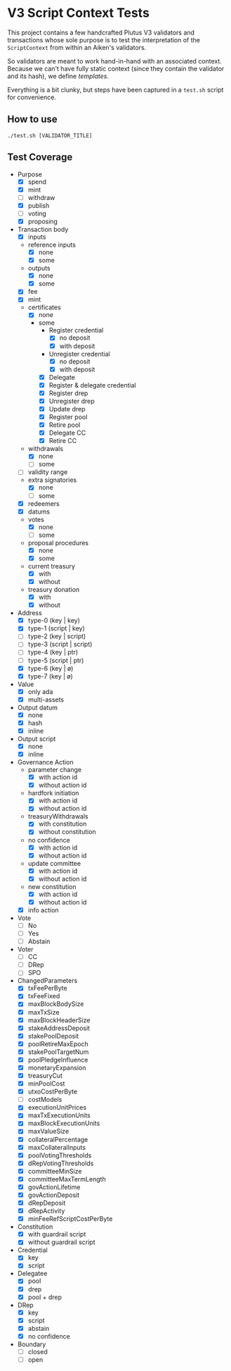 # V3 Script Context Tests

This project contains a few handcrafted Plutus V3 validators and transactions
whose sole purpose is to test the interpretation of the `ScriptContext` from
within an Aiken's validators.

So validators are meant to work hand-in-hand with an associated context.
Because we can't have fully static context (since they contain the validator
and its hash), we define _templates_.

Everything is a bit clunky, but steps have been captured in a `test.sh` script
for convenience.

## How to use

```
./test.sh [VALIDATOR_TITLE]
```

## Test Coverage

- Purpose
  - [x] spend
  - [x] mint
  - [ ] withdraw
  - [x] publish
  - [ ] voting
  - [x] proposing

- Transaction body
  - [x] inputs
  - reference inputs
    - [x] none
    - [x] some
  - outputs
    - [x] none
    - [x] some
  - [x] fee
  - [x] mint
  - certificates
    - [x] none
    - some
      - Register credential
          - [x] no deposit
          - [x] with deposit
      - Unregister credential
          - [x] no deposit
          - [x] with deposit
      - [x] Delegate
      - [x] Register & delegate credential
      - [x] Register drep
      - [x] Unregister drep
      - [x] Update drep
      - [x] Register pool
      - [x] Retire pool
      - [x] Delegate CC
      - [x] Retire CC
  - withdrawals
    - [x] none
    - [ ] some
  - [ ] validity range
  - extra signatories
    - [x] none
    - [ ] some
  - [x] redeemers
  - [x] datums
  - votes
     - [x] none
     - [ ] some
  - proposal procedures
     - [x] none
     - [x] some
  - current treasury
     - [x] with
     - [x] without
  - treasury donation
     - [x] with
     - [x] without

- Address
    - [x] type-0 (key | key)
    - [x] type-1 (script | key)
    - [ ] type-2 (key | script)
    - [ ] type-3 (script | script)
    - [ ] type-4 (key | ptr)
    - [ ] type-5 (script | ptr)
    - [x] type-6 (key | ø)
    - [x] type-7 (key | ø)

- Value
    - [x] only ada
    - [x] multi-assets

- Output datum
    - [x] none
    - [x] hash
    - [x] inline

- Output script
    - [x] none
    - [x] inline

- Governance Action
  - parameter change
    - [x] with action id
    - [x] without action id
  - hardfork initiation
    - [x] with action id
    - [x] without action id
  - treasuryWithdrawals
    - [x] with constitution
    - [x] without constitution
  - no confidence
    - [x] with action id
    - [x] without action id
  - update committee
    - [x] with action id
    - [x] without action id
  - new constitution
    - [x] with action id
    - [x] without action id
  - [x] info action

- Vote
  - [ ] No
  - [ ] Yes
  - [ ] Abstain

- Voter
  - [ ] CC
  - [ ] DRep
  - [ ] SPO

- ChangedParameters
  - [x] txFeePerByte
  - [x] txFeeFixed
  - [x] maxBlockBodySize
  - [x] maxTxSize
  - [x] maxBlockHeaderSize
  - [x] stakeAddressDeposit
  - [x] stakePoolDeposit
  - [x] poolRetireMaxEpoch
  - [x] stakePoolTargetNum
  - [x] poolPledgeInfluence
  - [x] monetaryExpansion
  - [x] treasuryCut
  - [x] minPoolCost
  - [x] utxoCostPerByte
  - [ ] costModels
  - [x] executionUnitPrices
  - [x] maxTxExecutionUnits
  - [x] maxBlockExecutionUnits
  - [x] maxValueSize
  - [x] collateralPercentage
  - [x] maxCollateralInputs
  - [x] poolVotingThresholds
  - [x] dRepVotingThresholds
  - [x] committeeMinSize
  - [x] committeeMaxTermLength
  - [x] govActionLifetime
  - [x] govActionDeposit
  - [x] dRepDeposit
  - [x] dRepActivity
  - [x] minFeeRefScriptCostPerByte

- Constitution
  - [x] with guardrail script
  - [x] without guardrail script

- Credential
  - [x] key
  - [x] script

- Delegatee
  - [x] pool
  - [x] drep
  - [x] pool + drep

- DRep
  - [x] key
  - [x] script
  - [x] abstain
  - [x] no confidence

- Boundary
  - [ ] closed
  - [ ] open
